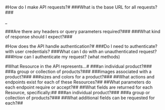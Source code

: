 #How do I make API requests?#
###What is the base URL for all requests?###

_

###Are there any headers or query parameters required?###
###What kind of response should I expect?###

#How does the API handle authentication?#
###Do I need to authenticate? with user credentials?
###What can I do with an unauthenticated request?
###How can I authenticate my request? (what methods)

#What Resource in the API represents...#
###an individual product?###
###a group or collection of products?###
###images associated with a product?###
###sizes and colors for a product?###
##What actions and endpoints exist for each of these Resources?##
##What parameters do each endpoint require or accept?##
##What fields are returned for each Resource, specifically:##
###an individual product?###
###a group or collection of products?###
##What additional fields can be requested for each?##
